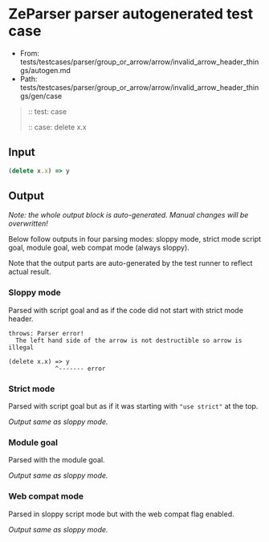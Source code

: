 # ZeParser parser autogenerated test case

- From: tests/testcases/parser/group_or_arrow/arrow/invalid_arrow_header_things/autogen.md
- Path: tests/testcases/parser/group_or_arrow/arrow/invalid_arrow_header_things/gen/case

> :: test: case
>
> :: case: delete x.x

## Input


`````js
(delete x.x) => y
`````

## Output

_Note: the whole output block is auto-generated. Manual changes will be overwritten!_

Below follow outputs in four parsing modes: sloppy mode, strict mode script goal, module goal, web compat mode (always sloppy).

Note that the output parts are auto-generated by the test runner to reflect actual result.

### Sloppy mode

Parsed with script goal and as if the code did not start with strict mode header.

`````
throws: Parser error!
  The left hand side of the arrow is not destructible so arrow is illegal

(delete x.x) => y
             ^------- error
`````

### Strict mode

Parsed with script goal but as if it was starting with `"use strict"` at the top.

_Output same as sloppy mode._

### Module goal

Parsed with the module goal.

_Output same as sloppy mode._

### Web compat mode

Parsed in sloppy script mode but with the web compat flag enabled.

_Output same as sloppy mode._
